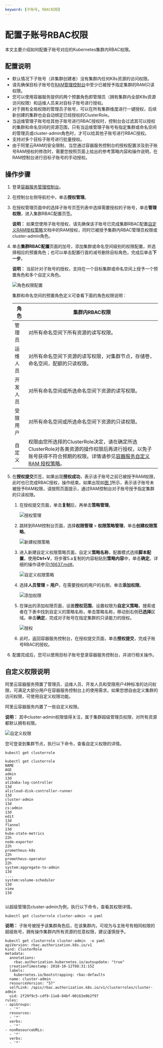 ```yaml
---
keyword: [子账号, RBAC权限]
---
```


# 配置子账号RBAC权限

本文主要介绍如何配置子账号对应的Kubernetes集群内RBAC权限。

## 配置说明

-   默认情况下子账号（非集群创建者）没有集群内任何K8s资源的访问权限。
-   请先确保目标子账号在[RAM管理控制台](https://ram.console.aliyun.com/)中至少已被授予指定集群的RAM只读权限。
-   您可以使用容器服务提供的两个预置角色即管理员（拥有集群内全部K8s资源访问权限）和运维人员来对目标子账号进行授权。
-   对于拥有全局权限的管理员子账号，可以在所有集群维度进行一键授权，后续新创建的集群也会自动绑定已经授权的ClusterRole。
-   当运维管理子账号给其他子账号进行RBAC授权时，控制台会过滤其可以授权的集群和命名空间的资源范围，只有当运维管理子账号有指定集群或命名空间的管理员或cluster-admin角色时，才可以给其他子账号进行RBAC授权。
-   支持对多个目标子账号进行批量授权。
-   由于阿里云RAM的安全限制，当您通过容器服务控制台的授权配置涉及到子账号RAM授权的修改时，需要您按照页面上给出的参考策略内容和操作说明，在RAM控制台进行目标子账号的手动授权。

## 操作步骤

1.  登录[容器服务管理控制台](https://cs.console.aliyun.com)。

2.  在控制台左侧导航栏中，单击**授权管理**。

3.  在授权管理页面中的选择子账号页签列表中选择需要授权的子账号，单击**管理权限**，进入集群RBAC配置页签。

    **说明：** 如果您使用子账号授权，请先确保该子账号已完成集群RBAC配置[自定义RAM授权策略](/intl.zh-CN/Kubernetes集群用户指南/授权管理/自定义RAM授权策略.md)文档中的RAM授权，同时已被授予集群内RBAC管理员权限或cluster-admin角色。

4.  单击**集群RBAC配置**页面的加号，添加集群或命名空间级别的权限配置，并选择相应的预置角色；也可以单击配置行首的减号删除目标角色，完成后单击**下一步**。

    **说明：** 当前针对子账号的授权，支持在一个目标集群或命名空间上授予一个预置角色和多个自定义角色。

    ![角色权限配置](https://static-aliyun-doc.oss-cn-hangzhou.aliyuncs.com/assets/img/zh-CN/0175659951/p10618.png)

    集群和命名空间的预置角色定义可查看下面的角色权限说明：

    |角色|集群内RBAC权限|
    |--|---------|
    |管理员|对所有命名空间下所有资源的读写权限。|
    |运维人员|对所有命名空间下资源的读写权限，对集群节点，存储卷，命名空间，配额的只读权限。|
    |开发人员|对所有命名空间或所选命名空间下资源的读写权限。|
    |受限用户|对所有命名空间或所选命名空间下资源的只读权限。|
    |自定义|权限由您所选择的ClusterRole决定，请在确定所选ClusterRole对各类资源的操作权限后再进行授权，以免子账号获得不符合预期的权限。详情请参见[容器服务自定义 RAM 授权策略](/intl.zh-CN/Kubernetes集群用户指南/授权管理/自定义RAM授权策略.md)。|

5.  在**授权提交**页签，如果出现**授权成功**，表示该子账号之前已被授予RAM权限，此时也已完成RBAC授权，操作结束。如果出现如[图 1](#fig_554_7qb_33s)所示，表示该子账号未被授予RAM权限，请按照页面提示，通过RAM控制台对子账号授予指定集群的只读权限。

    1.  在授权提交页面，单击**复制**后，再单击**策略管理**。

        ![授权管理](../images/p44121.png "授权管理")

    2.  跳转到RAM控制台页面，选择**权限管理** \> **权限策略管理**，单击**创建权限策略**。

        ![新建权限策略](https://static-aliyun-doc.oss-cn-hangzhou.aliyuncs.com/assets/img/zh-CN/1175659951/p44133.png)

    3.  进入新建自定义权限策略页面，自定义**策略名称**，配置模式选择**脚本配置**，使用**Ctrl+V**，将步骤5.a复制的内容粘贴到**策略内容**中，单击**确定**。详细的操作请参见[t16637.md\#](/intl.zh-CN/Kubernetes集群用户指南/授权管理/自定义RAM授权策略.md)。

        ![自定义权限策略](https://static-aliyun-doc.oss-cn-hangzhou.aliyuncs.com/assets/img/zh-CN/1175659951/p44122.png)

    4.  选择**人员管理** \> **用户**，在需要授权的用户的右侧，单击**添加权限**。

        ![添加权限](https://static-aliyun-doc.oss-cn-hangzhou.aliyuncs.com/assets/img/zh-CN/1175659951/p44124.png)

    5.  在弹出的添加权限页面，设置**授权范围**，设置权限为**自定义策略**，搜索或者在下表中找到自定义的策略名称，单击策略名称，移动到右侧**已选择**区域。单击**确定**，完成对子账号在指定集群的只读能力的授权。

        ![授权](https://static-aliyun-doc.oss-cn-hangzhou.aliyuncs.com/assets/img/zh-CN/1175659951/p44125.png)

    6.  此时，返回容器服务控制台，在授权提交页面，单击**授权提交**，完成子账号RBAC的授权。

6.  配置完成后，您可以使用目标子账号登录容器服务控制台，并进行相关操作。


## 自定义权限说明

阿里云容器服务预置了管理员、运维人员、开发人员和受限用户4种标准的访问权限，可满足大部分用户在容器服务控制台上的使用需求。如果您想自由定义集群的访问权限，可使用自定义权限功能。

阿里云容器服务内置了一些自定义权限。

**说明：** 其中cluster-admin权限值得关注，属于集群超级管理员权限，对所有资源都默认拥有权限。

![自定义权限](https://static-aliyun-doc.oss-cn-hangzhou.aliyuncs.com/assets/img/zh-CN/1175659951/p14375.png)

您可登录到集群节点，执行以下命令，查看自定义权限的详情。

`kubectl get clusterrole`

```
kubectl get clusterrole
NAME                                                                   AGE
admin                                                                  13d
alibaba-log-controller                                                 13d
alicloud-disk-controller-runner                                        13d
cluster-admin                                                          13d
cs:admin                                                               13d
edit                                                                   13d
flannel                                                                13d
kube-state-metrics                                                     22h
node-exporter                                                          22h
prometheus-k8s                                                         22h
prometheus-operator                                                    22h
system:aggregate-to-admin                                              13d
....  
system:volume-scheduler                                                13d
view                                                                   13d
            
```

以超级管理员cluster-admin为例，执行以下命令，查看其权限详情。

`kubectl get clusterrole cluster-admin -o yaml`

**说明：** 子账号被授予该集群角色后，在该集群内，可视为与主账号有相同权限的超级账号，拥有操作集群内所有资源的任意权限，建议谨慎授予。

```
kubectl get clusterrole cluster-admin  -o yaml
apiVersion: rbac.authorization.k8s.io/v1
kind: ClusterRole
metadata:
  annotations:
    rbac.authorization.kubernetes.io/autoupdate: "true"
  creationTimestamp: 2018-10-12T08:31:15Z
  labels:
    kubernetes.io/bootstrapping: rbac-defaults
  name: cluster-admin
  resourceVersion: "57"
  selfLink: /apis/rbac.authorization.k8s.io/v1/clusterroles/cluster-admin
  uid: 2f29f9c5-cdf9-11e8-84bf-00163e0b2f97
rules:
- apiGroups:
  - '*'
  resources:
  - '*'
  verbs:
  - '*'
- nonResourceURLs:
  - '*'
  verbs:
  - '*'
```

